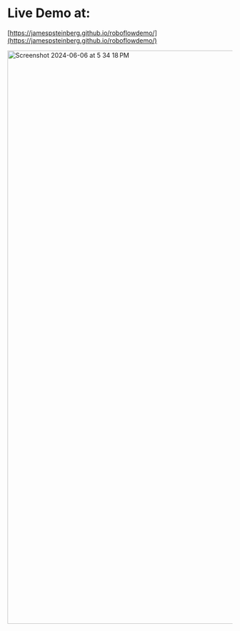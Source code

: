 # Live Demo at:


[https://jamespsteinberg.github.io/roboflowdemo/](https://jamespsteinberg.github.io/roboflowdemo/)

<img width="1285" alt="Screenshot 2024-06-06 at 5 34 18 PM" src="https://github.com/jamespsteinberg/roboflowdemo/assets/1237324/d8c4e18b-52c9-422a-8169-d5c39c318e1e">
